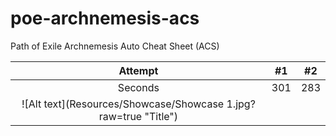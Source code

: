 # poe-archnemesis-acs
Path of Exile Archnemesis Auto Cheat Sheet (ACS) 

| Attempt | #1 | #2 |
| :---: | :---: | :---: |
| Seconds | 301 | 283 |
|![Alt text](Resources/Showcase/Showcase 1.jpg?raw=true "Title")| | |
